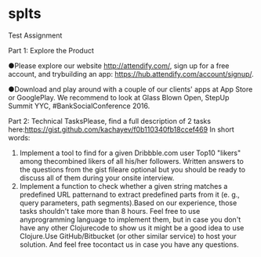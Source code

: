 # splts
Test Assignment

Part 1: Explore the Product

●Please explore our website http://attendify.com/, sign up for a free account, and trybuilding an app: https://hub.attendify.com/account/signup/.

●Download and play around with a couple of our clients' apps at App Store or GooglePlay. We recommend to look at Glass Blown Open, StepUp Summit YYC, #BankSocialConference 2016.

Part 2: Technical TasksPlease, find a full description of 2 tasks here:https://gist.github.com/kachayev/f0b110340fb18ccef469 In short words:
1. Implement a tool to find for a given Dribbble.com user Top10 "likers" among thecombined likers of all his/her followers. Written answers to the questions from the gist fileare optional but you should be ready to discuss all of them during your on­site interview.
2. Implement a function to check whether a given string matches a predefined URL patternand to extract predefined parts from it (e. g., query parameters, path segments).Based on our experience, those tasks shouldn't take more than 8 hours. Feel free to use anyprogramming language to implement them, but in case you don't have any other Clojurecode to show us it might be a good idea to use Clojure.Use GitHub/Bitbucket (or other similar service) to host your solution. And feel free tocontact us in case you have any questions.
